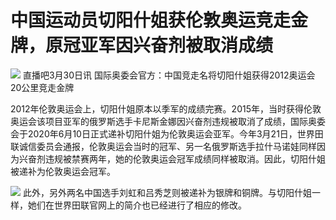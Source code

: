 # 中国运动员切阳什姐获伦敦奥运竞走金牌，原冠亚军因兴奋剂被取消成绩

![](https://inews.gtimg.com/news_bt/OEY-lHssWcNa_OcRkSzkWQTG4XdDrlpZSF_pHR82e82G8AA/1000)
直播吧3月30日讯 国际奥委会官方：中国竞走名将切阳什姐获得2012奥运会20公里竞走金牌

2012年伦敦奥运会上，切阳什姐原本以季军的成绩完赛。2015年，当时获得伦敦奥运会该项目亚军的俄罗斯选手卡尼斯金娜因兴奋剂违规被取消了成绩，国际奥委会于2020年6月10日正式递补切阳什姐为伦敦奥运会亚军。今年3月21日，世界田联诚信委员会通报，伦敦奥运会当时的冠军、另一名俄罗斯选手拉什马诺娃同样因为兴奋剂违规被禁赛两年，她的伦敦奥运会冠军成绩同样被取消。因此，切阳什姐被递补为伦敦奥运会冠军。

![](https://inews.gtimg.com/news_bt/O_hNTbodsD4YPQ4XlR8qgCiMtECzF-Ud6ZIF7fvmZ4y_oAA/1000)
此外，另外两名中国选手刘虹和吕秀芝则被递补为银牌和铜牌。与切阳什姐一样，她们在世界田联官网上的简介也已经进行了相应的修改。

